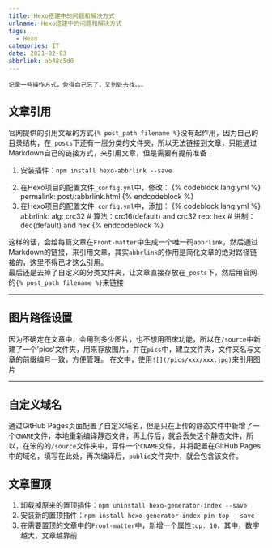 ```yaml
---
title: Hexo搭建中的问题和解决方式
urlname: Hexo搭建中的问题和解决方式
tags:
  - Hexo
categories: IT
date: 2021-02-03
abbrlink: ab48c5d0
---
```

    记录一些操作方式，免得自己忘了，又到处去找。。。

## 文章引用
官网提供的引用文章的方式`{% post_path filename %}`没有起作用，因为自己的目录结构，在`_posts`下还有一层分类的文件夹，所以无法链接到文章，只能通过Markdown自己的链接方式，来引用文章，但是需要有提前准备：
1. 安装插件：`npm install hexo-abbrlink --save`
<!--more-->
2. 在Hexo项目的配置文件`_config.yml`中，修改： 
{% codeblock lang:yml %}
permalink: post/:abbrlink.html
{% endcodeblock %} 
3. 在Hexo项目的配置文件`_config.yml`中，添加：
{% codeblock lang:yml %}
abbrlink:
  alg: crc32  # 算法：crc16(default) and crc32
  rep: hex    # 进制：dec(default) and hex
{% endcodeblock %} 

这样的话，会给每篇文章在`Front-matter`中生成一个唯一码`abbrlink`，然后通过Markdown的链接，来引用文章，其实`abbrlink`的作用是简化文章的绝对路径链接的，这里不得已才这么引用。  
最后还是去掉了自定义的分类文件夹，让文章直接存放在`_posts`下，然后用官网的`{% post_path filename %}`来链接

---
## 图片路径设置
因为不确定在文章中，会用到多少图片，也不想用图床功能，所以在`/source`中新建了一个'pics'文件夹，用来存放图片，并在`pics`中，建立文件夹，文件夹名与文章的前缀编号一致，方便管理。
在文中，使用`![](/pics/xxx/xxx.jpg)`来引用图片

---
## 自定义域名
通过GitHub Pages页面配置了自定义域名，但是只在上传的静态文件中新增了一个`CNAME`文件，本地重新编译静态文件，再上传后，就会丢失这个静态文件，所以，在笨的的`/source`文件夹中，穿件一个`CNAME`文件，并将配置在GitHub Pages中的域名，填写在此处，再次编译后，`public`文件夹中，就会包含该文件。

## 文章置顶
1. 卸载掉原来的置顶插件：`npm uninstall hexo-generator-index --save`
2. 安装新的置顶插件：`npm install hexo-generator-index-pin-top --save`
3. 在需要置顶的文章中的`Front-matter`中，新增一个属性`top: 10`，其中，数字越大，文章越靠前

